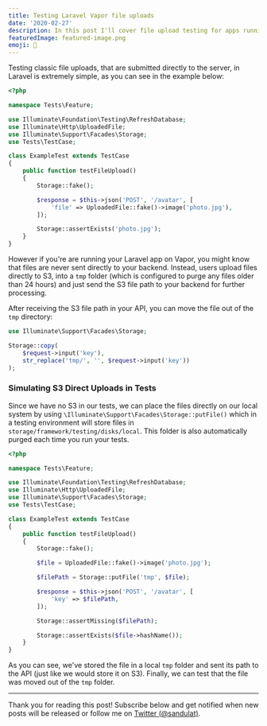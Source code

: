 ```yaml
---
title: Testing Laravel Vapor file uploads
date: '2020-02-27'
description: In this post I'll cover file upload testing for apps running on Vapor, since there is no official documentation on how to do it.
featuredImage: featured-image.png
emoji: 🧪
---
```


Testing classic file uploads, that are submitted directly to the server, in Laravel is extremely simple, as you can see in the example below:

```php
<?php

namespace Tests\Feature;

use Illuminate\Foundation\Testing\RefreshDatabase;
use Illuminate\Http\UploadedFile;
use Illuminate\Support\Facades\Storage;
use Tests\TestCase;

class ExampleTest extends TestCase
{
    public function testFileUpload()
    {
        Storage::fake();

        $response = $this->json('POST', '/avatar', [
            'file' => UploadedFile::fake()->image('photo.jpg'),
        ]);

        Storage::assertExists('photo.jpg');
    }
}
```

However if you're are running your Laravel app on Vapor, you might know that files are never sent directly to your backend. Instead, users upload files directly to S3, into a `tmp` folder (which is configured to purge any files older than 24 hours) and just send the S3 file path to your backend for further processing.

After receiving the S3 file path in your API, you can move the file out of the `tmp` directory:

```php
use Illuminate\Support\Facades\Storage;

Storage::copy(
    $request->input('key'),
    str_replace('tmp/', '', $request->input('key'))
);
```

### Simulating S3 Direct Uploads in Tests

Since we have no S3 in our tests, we can place the files directly on our local system by using `\Illuminate\Support\Facades\Storage::putFile()` which in a testing environment will store files in `storage/framework/testing/disks/local`. This folder is also automatically purged each time you run your tests.

```php
<?php

namespace Tests\Feature;

use Illuminate\Foundation\Testing\RefreshDatabase;
use Illuminate\Http\UploadedFile;
use Illuminate\Support\Facades\Storage;
use Tests\TestCase;

class ExampleTest extends TestCase
{
    public function testFileUpload()
    {
        Storage::fake();

        $file = UploadedFile::fake()->image('photo.jpg');

        $filePath = Storage::putFile('tmp', $file);

        $response = $this->json('POST', '/avatar', [
            'key' => $filePath,
        ]);

        Storage::assertMissing($filePath);

        Storage::assertExists($file->hashName());
    }
}
```

As you can see, we've stored the file in a local `tmp` folder and sent its path to the API (just like we would store it on S3). Finally, we can test that the file was moved out of the `tmp` folder.

---

Thank you for reading this post! Subscribe below and get notified when new posts will be released or follow me on [Twitter (@sandulat)](https://twitter.com/sandulat). 
